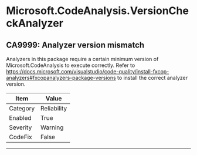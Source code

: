 # Microsoft.CodeAnalysis.VersionCheckAnalyzer

## CA9999: Analyzer version mismatch

Analyzers in this package require a certain minimum version of Microsoft.CodeAnalysis to execute correctly. Refer to <https://docs.microsoft.com/visualstudio/code-quality/install-fxcop-analyzers#fxcopanalyzers-package-versions> to install the correct analyzer version.

|Item|Value|
|-|-|
|Category|Reliability|
|Enabled|True|
|Severity|Warning|
|CodeFix|False|
---
